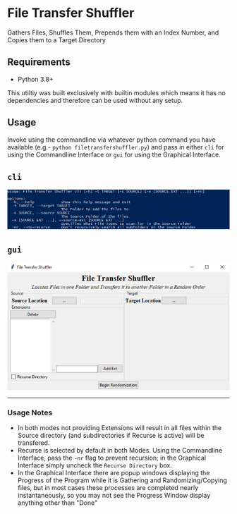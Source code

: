 # File Transfer Shuffler
 Gathers Files, Shuffles Them, Prepends them with an Index Number, and Copies them to a Target Directory

## Requirements
* Python 3.8+

This utiltiy was built exclusively with builtin modules which means it has no dependencies and therefore can be used without any setup.

## Usage
Invoke using the commandline via whatever python command you have available (e.g.- `python filetransfershuffler.py`) and pass in either `cli` for using the Commandline Interface or `gui` for using the Graphical Interface.

## `cli`
<img src="images/cli.png"/>

## `gui`
<img src="images/gui.png">

---

### Usage Notes
* In both modes not providing Extensions will result in all files within the Source directory (and subdirectories if Recurse is active) will be transfered.
* Recurse is selected by default in both Modes. Using the Commandline Interface, pass the `-nr` flag to prevent recursion; in the Graphical Interface simply uncheck the `Recurse Directory` box.
* In the Graphical Interface there are popup windows displaying the Progress of the Program while it is Gathering and Randomizing/Copying files, but in most cases these processes are completed nearly instantaneously, so you may not see the Progress Window display anything other than "Done"